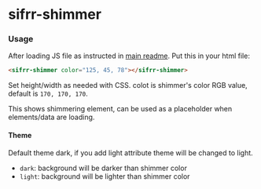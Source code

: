 # sifrr-shimmer

### Usage

After loading JS file as instructed in [main readme](../../README.md). Put this in your html file:

```html
<sifrr-shimmer color="125, 45, 78"></sifrr-shimmer>
```

Set height/width as needed with CSS.
colot is shimmer's color RGB value, default is `170, 170, 170`.

This shows shimmering element, can be used as a placeholder when elements/data are loading.

#### Theme

Default theme dark, if you add light attribute theme will be changed to light.

- `dark`: background will be darker than shimmer color
- `light`: background will be lighter than shimmer color
